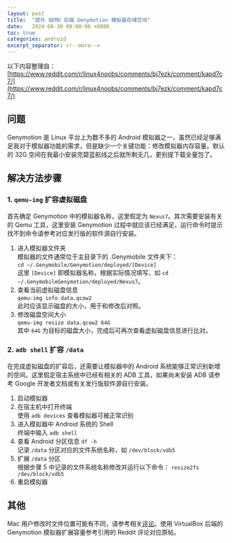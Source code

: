 ```yaml
---
layout: post
title:  "提升 QEMU 后端 Genymotion 模拟器存储空间"
date:   2024-08-30 09:00:00 +0800
toc: true
categories: android 
excerpt_separator: <!--more-->
---
```


以下内容整理自：[https://www.reddit.com/r/linux4noobs/comments/bj7ezk/comment/kapd7c7/](https://www.reddit.com/r/linux4noobs/comments/bj7ezk/comment/kapd7c7/)

<!--more-->

## 问题

Genymotion 是 Linux 平台上为数不多的 Android 模拟器之一，虽然已经足够满足我对于模拟器功能的需求，但是缺少一个关键功能：修改模拟器内存容量。默认的 32G 空间在我最小安装完碧蓝航线之后就所剩无几，更别提下载全量包了。

## 解决方法步骤

### 1. `qemu-img` 扩容虚拟磁盘  
首先确定 Genymotion 中的模拟器名称，这里假定为 `Nexus7`。其次需要安装有关的 Qemu 工具，这里安装 Genymotion 过程中就应该已经满足，运行命令时提示找不到命令请参考对应发行版的软件源自行安装。  

1. 进入模拟器文件夹  
模拟器的文件通常位于主目录下的 .Genymobile 文件夹下：  
`cd ~/.Genymobile/Genymotion/deployed/[Device]`  
这里 `[Device]` 即模拟器名称，根据实际情况填写，如 `cd ~/.GenymobileGenymotion/deployed/Nexus7`。  
2. 查看当前虚拟磁盘信息  
`qemu-img info data.qcow2`  
此时应该显示磁盘的大小，用于和修改后对照。
3. 修改磁盘空间大小  
`qemu-img resize data.qcow2 64G`  
其中 `64G` 为目标的磁盘大小，完成后可再次查看虚拟磁盘信息进行比对。  

### 2. `adb shell` 扩容 `/data`  
在完成虚拟磁盘的扩容后，还需要让模拟器中的 Android 系统能够正常识别新增的空间。这里假定宿主系统中已经有相关的 ADB 工具，如果尚未安装 ADB 请参考 Google 开发者文档或有关发行版软件源自行安装。  

1. 启动模拟器
2. 在宿主机中打开终端  
使用 `adb devices` 查看模拟器可被正常识别  
3. 进入模拟器中 Android 系统的 Shell  
终端中输入 `adb shell`  
5. 查看 Android 分区信息
`df -h`  
记录 `/data` 分区对应的文件系统名称，如 `/dev/block/vdb5`  
6. 扩展 `/data` 分区  
根据步骤 5 中记录的文件系统名称修改并运行以下命令：
`resize2fs /dev/block/vdb5` 
7. 重启模拟器

## 其他

Mac 用户修改时文件位置可能有不同，请参考相关[评论](https://www.reddit.com/r/linux4noobs/comments/bj7ezk/comment/levw4hq/)。使用 VirtualBox 后端的 Genymotion 模拟器扩展容量参考引用的 Reddit 评论对应原帖。